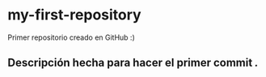 # my-first-repository
Primer repositorio creado en GitHub :)

## Descripción hecha para hacer el primer commit *.*
